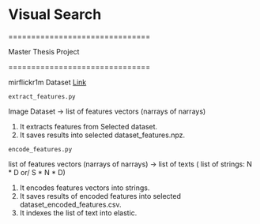 # Visual Search

 ===============================
  
  Master Thesis Project
 
 ===============================
 
 mirflickr1m Dataset [Link](https://press.liacs.nl/mirflickr/mirflickr1m.v3b/)


`extract_features.py` 

Image Dataset -> list of features vectors (narrays of narrays)

1. It extracts features from Selected dataset.
2. It saves results into selected dataset_features.npz.



`encode_features.py`

list of features vectors (narrays of narrays) -> list of texts ( list of strings: N * D or/ S * N * D)

1. It encodes features vectors into strings.
2. It saves results of encoded features into selected dataset_encoded_features.csv.
3. It indexes the list of text into elastic.
